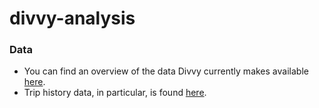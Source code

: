 # divvy-analysis


### Data
- You can find an overview of the data Divvy currently makes available [here](https://divvybikes.com/system-data).
- Trip history data, in particular, is found [here](https://divvy-tripdata.s3.amazonaws.com/index.html).